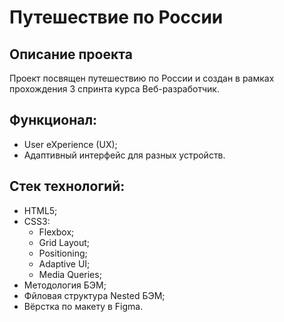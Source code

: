 # Путешествие по России
###

## Описание проекта
Проект посвящен путешествию по России и создан в рамках прохождения 3 спринта курса Веб-разработчик.

## Функционал:
- User eXperience (UX);
- Адаптивный интерфейс для разных устройств.

## Стек технологий:
- HTML5;
- CSS3:
  - Flexbox;
  - Grid Layout;
  - Positioning;
  - Adaptive UI;
  - Media Queries;
- Методология БЭМ;
- Фйловая структура Nested БЭМ;
- Вёрстка по макету в Figma.

